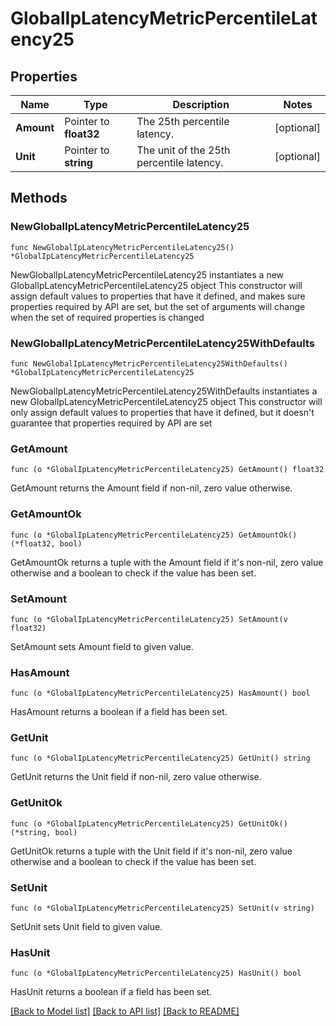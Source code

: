 # GlobalIpLatencyMetricPercentileLatency25

## Properties

Name | Type | Description | Notes
------------ | ------------- | ------------- | -------------
**Amount** | Pointer to **float32** | The 25th percentile latency. | [optional] 
**Unit** | Pointer to **string** | The unit of the 25th percentile latency. | [optional] 

## Methods

### NewGlobalIpLatencyMetricPercentileLatency25

`func NewGlobalIpLatencyMetricPercentileLatency25() *GlobalIpLatencyMetricPercentileLatency25`

NewGlobalIpLatencyMetricPercentileLatency25 instantiates a new GlobalIpLatencyMetricPercentileLatency25 object
This constructor will assign default values to properties that have it defined,
and makes sure properties required by API are set, but the set of arguments
will change when the set of required properties is changed

### NewGlobalIpLatencyMetricPercentileLatency25WithDefaults

`func NewGlobalIpLatencyMetricPercentileLatency25WithDefaults() *GlobalIpLatencyMetricPercentileLatency25`

NewGlobalIpLatencyMetricPercentileLatency25WithDefaults instantiates a new GlobalIpLatencyMetricPercentileLatency25 object
This constructor will only assign default values to properties that have it defined,
but it doesn't guarantee that properties required by API are set

### GetAmount

`func (o *GlobalIpLatencyMetricPercentileLatency25) GetAmount() float32`

GetAmount returns the Amount field if non-nil, zero value otherwise.

### GetAmountOk

`func (o *GlobalIpLatencyMetricPercentileLatency25) GetAmountOk() (*float32, bool)`

GetAmountOk returns a tuple with the Amount field if it's non-nil, zero value otherwise
and a boolean to check if the value has been set.

### SetAmount

`func (o *GlobalIpLatencyMetricPercentileLatency25) SetAmount(v float32)`

SetAmount sets Amount field to given value.

### HasAmount

`func (o *GlobalIpLatencyMetricPercentileLatency25) HasAmount() bool`

HasAmount returns a boolean if a field has been set.

### GetUnit

`func (o *GlobalIpLatencyMetricPercentileLatency25) GetUnit() string`

GetUnit returns the Unit field if non-nil, zero value otherwise.

### GetUnitOk

`func (o *GlobalIpLatencyMetricPercentileLatency25) GetUnitOk() (*string, bool)`

GetUnitOk returns a tuple with the Unit field if it's non-nil, zero value otherwise
and a boolean to check if the value has been set.

### SetUnit

`func (o *GlobalIpLatencyMetricPercentileLatency25) SetUnit(v string)`

SetUnit sets Unit field to given value.

### HasUnit

`func (o *GlobalIpLatencyMetricPercentileLatency25) HasUnit() bool`

HasUnit returns a boolean if a field has been set.


[[Back to Model list]](../README.md#documentation-for-models) [[Back to API list]](../README.md#documentation-for-api-endpoints) [[Back to README]](../README.md)


